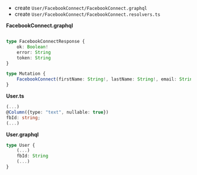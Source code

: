 - create `User/FacebookConnect/FacebookConnect.graphql`
- create `User/FacebookConnect/FacebookConnect.resolvers.ts`


**FacebookConnect.graphql**
```typescript

type FacebookConnectResponse {
	ok: Boolean!
	error: String
	token: String
}

type Mutation {
	FacebookConnect(firstName: String!, lastName: String!, email: String, fbId: String!): FacebookConnectResponse!
}
```

**User.ts**
```typescript
(...)
@Column({type: "text", nullable: true})
fbId: string;
(...)
```

**User.graphql**
```typescript
type User {
	(...)
	fbId: String
	(...)
}
```





<!--stackedit_data:
eyJoaXN0b3J5IjpbMTc0NDQ4MDE5MSwyMDgxOTkxNDYwXX0=
-->